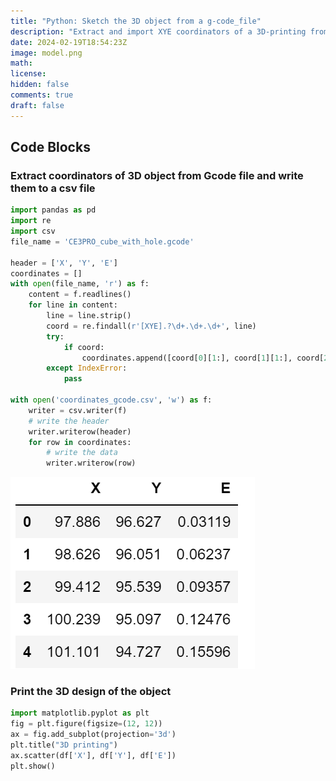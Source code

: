 ```yaml
---
title: "Python: Sketch the 3D object from a g-code_file"
description: "Extract and import XYE coordinators of a 3D-printing from a g-code_file into a tabular form, and then sketch the 3D object"
date: 2024-02-19T18:54:23Z
image: model.png
math: 
license: 
hidden: false
comments: true
draft: false
---
```

## Code Blocks
### Extract coordinators of 3D object from Gcode file and write them to a csv file

```python
import pandas as pd
import re
import csv
file_name = 'CE3PRO_cube_with_hole.gcode'

header = ['X', 'Y', 'E']
coordinates = []
with open(file_name, 'r') as f:
    content = f.readlines()
    for line in content:
        line = line.strip()
        coord = re.findall(r'[XYE].?\d+.\d+.\d+', line)
        try:
            if coord:
                coordinates.append([coord[0][1:], coord[1][1:], coord[2][1:]])
        except IndexError:
            pass

with open('coordinates_gcode.csv', 'w') as f:
    writer = csv.writer(f)
    # write the header
    writer.writerow(header)
    for row in coordinates:
        # write the data
        writer.writerow(row)
```

![Coordinators as in CSV file](coordinators.png)

### Print the 3D design of the object
```python
import matplotlib.pyplot as plt
fig = plt.figure(figsize=(12, 12))
ax = fig.add_subplot(projection='3d')
plt.title("3D printing")
ax.scatter(df['X'], df['Y'], df['E'])
plt.show()
```
